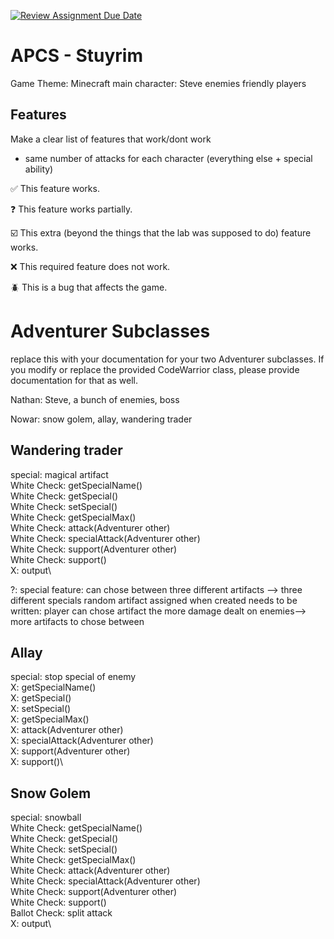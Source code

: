 [![Review Assignment Due Date](https://classroom.github.com/assets/deadline-readme-button-22041afd0340ce965d47ae6ef1cefeee28c7c493a6346c4f15d667ab976d596c.svg)](https://classroom.github.com/a/KprAwj1n)
# APCS - Stuyrim


Game Theme: Minecraft
main character: Steve
enemies
friendly players

## Features

Make a clear list of features that work/dont work
* same number of attacks for each character (everything else + special ability)

:white_check_mark: This feature works.

:question: This feature works partially.

:ballot_box_with_check: This extra (beyond the things that the lab was supposed to do) feature works.

:x: This required feature does not work.

:beetle: This is a bug that affects the game.


# Adventurer Subclasses

replace this with your documentation for your two Adventurer subclasses. If you modify or replace the provided CodeWarrior class, please provide documentation for that as well.

Nathan: Steve, a bunch of enemies, boss

Nowar: snow golem, allay, wandering trader

## Wandering trader
special: magical artifact\
White Check: getSpecialName()\
White Check: getSpecial()\
White Check: setSpecial()\
White Check: getSpecialMax()\
White Check: attack(Adventurer other)\
White Check: specialAttack(Adventurer other)\
White Check: support(Adventurer other)\
White Check: support()\
X: output\

?: special feature: can chose between three different artifacts --> three different specials
random artifact assigned when created
needs to be written: player can chose artifact
the more damage dealt on enemies--> more artifacts to chose between

## Allay
special: stop special of enemy\
X: getSpecialName()\
X: getSpecial()\
X: setSpecial()\
X: getSpecialMax()\
X: attack(Adventurer other)\
X: specialAttack(Adventurer other)\
X: support(Adventurer other)\
X: support()\

## Snow Golem
special: snowball\
White Check: getSpecialName()\
White Check: getSpecial()\
White Check: setSpecial()\
White Check: getSpecialMax()\
White Check: attack(Adventurer other)\
White Check: specialAttack(Adventurer other)\
White Check: support(Adventurer other)\
White Check: support()\
Ballot Check: split attack\
X: output\
